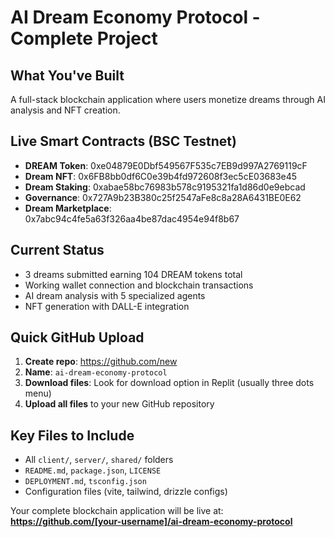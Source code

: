 # AI Dream Economy Protocol - Complete Project

## What You've Built
A full-stack blockchain application where users monetize dreams through AI analysis and NFT creation.

## Live Smart Contracts (BSC Testnet)
- **DREAM Token**: 0xe04879E0Dbf549567F535c7EB9d997A2769119cF
- **Dream NFT**: 0x6FB8bb0df6C0e39b4fd972608f3ec5cE03683e45  
- **Dream Staking**: 0xabae58bc76983b578c9195321fa1d86d0e9ebcad
- **Governance**: 0x727A9b23B380c25f2547aFe8c8a28A6431BE0E62
- **Dream Marketplace**: 0x7abc94c4fe5a63f326aa4be87dac4954e94f8b67

## Current Status
- 3 dreams submitted earning 104 DREAM tokens total
- Working wallet connection and blockchain transactions
- AI dream analysis with 5 specialized agents
- NFT generation with DALL-E integration

## Quick GitHub Upload
1. **Create repo**: https://github.com/new
2. **Name**: `ai-dream-economy-protocol`
3. **Download files**: Look for download option in Replit (usually three dots menu)
4. **Upload all files** to your new GitHub repository

## Key Files to Include
- All `client/`, `server/`, `shared/` folders
- `README.md`, `package.json`, `LICENSE`
- `DEPLOYMENT.md`, `tsconfig.json`
- Configuration files (vite, tailwind, drizzle configs)

Your complete blockchain application will be live at:
**https://github.com/[your-username]/ai-dream-economy-protocol**